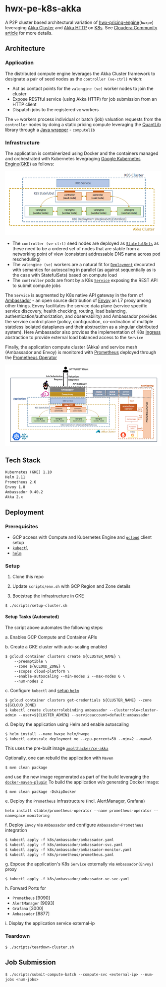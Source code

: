 # hwx-pe-k8s-akka

A P2P cluster based architectural variation of [hwx-pricing-engine](https://github.com/amolthacker/hwx-pricing-engine)(`hwxpe`) leveraging [Akka Cluster](https://doc.akka.io/docs/akka/current/common/cluster.html) and [Akka HTTP](https://doc.akka.io/docs/akka-http/current/introduction.html) on [K8s](https://kubernetes.io/).
See [Cloudera Community article](https://community.cloudera.com/t5/Community-Articles/Flexing-your-Compute-Muscle-with-Kubernetes-Part-2-2/ta-p/249405) for more details.

## Architecture

### Application

The distributed compute engine leverages the Akka Cluster framework to designate a pair of seed nodes as the `controller (ve-ctrl)` which:
 * Act as contact points for the `valengine (ve)` worker nodes to join the cluster
 * Expose RESTful service (using Akka HTTP) for job submission from an HTTP client
 * Dispatch jobs to the registered `ve` workers
 
The `ve` workers process individual or batch (job) valuation requests from the `controller` nodes by doing a static 
pricing compute leveraging the [QuantLib](https://www.quantlib.org/) library through a [Java wrapper](https://github.com/amolthacker/hwx-pricing-engine/tree/master/compute/src/main/java/com/hwx/pe/valengine/spark) - `computelib`


### Infrastructure

The application is containerized using Docker and the containers managed and orchestrated with Kubernetes levegraging [Google Kubernetes Engine(GKE)](https://cloud.google.com/kubernetes-engine/) as follows:

![K8S-AKKA](images/k8s-akka.png)

 * The `controller (ve-ctrl)` seed nodes are deployed as [`StatefulSets`](https://kubernetes.io/docs/concepts/workloads/controllers/statefulset/) as these need to be a ordered set of nodes that are stable from a networking point of view (consistent addressable DNS name across pod rescheduling)
 * The `valengine (ve)` workers are a natural fit for [`Deployment`](https://kubernetes.io/docs/concepts/workloads/controllers/deployment/) decorated with semantics for autoscaling in parallel (as against sequentially as is the case with StatefulSets) based on compute load
 * The `controller` pods are front by a K8s [`Service`](https://kubernetes.io/docs/concepts/services-networking/service/) exposing the REST API to submit compute jobs

The `Service` is augmented by K8s native API gateway in the form of [Ambassador](https://www.getambassador.io/) - an open source distribution of [Envoy](https://www.envoyproxy.io/) an L7 proxy among other things. 
Envoy facilitates the service data plane (service specific service discovery, health checking, routing, load balancing, authentication/authorization, and observability) and Ambassador provides the service control plane (policy, configuration, co-ordination of multiple stateless isolated dataplanes and their abstraction as a singular distributed system). Here Ambassador also provides the implementation of K8s [Ingress](https://kubernetes.io/docs/concepts/services-networking/ingress/) abstraction to provide external load balanced access to the `Service`

Finally, the application compute cluster (Akka) and service mesh (Ambassador and Envoy) is monitored with [Prometheus](https://prometheus.io/) deployed through the [Prometheus Operator](https://github.com/coreos/prometheus-operator)

![ARCH](images/arch.png)

## Tech Stack

```
Kubernetes (GKE) 1.10
Helm 2.11
Prometheus 2.6
Envoy 1.8
Ambassador 0.40.2
Akka 2.x
```


## Deployment

### Prerequisites

 * GCP access with Compute and Kubernetes Engine and [`gcloud`](https://cloud.google.com/sdk/gcloud/) client setup
 * [`kubectl`](https://kubernetes.io/docs/reference/kubectl/overview/)
 * [`helm`](https://helm.sh/)
 
### Setup

 1. Clone this repo
 
 2. Update `scripts/env.sh` with GCP Region and Zone details

 3. Bootstrap the infrastructure in GKE
 ```
 $ ./scripts/setup-cluster.sh
 ```

#### Setup Tasks (Automated)
 The script above automates the following steps:

  a. Enables GCP Compute and Container APIs

  b. Create a GKE cluster with auto-scaling enabled
  ```
  $ gcloud container clusters create ${CLUSTER_NAME} \
      --preemptible \
      --zone ${GCLOUD_ZONE} \
      --scopes cloud-platform \
      --enable-autoscaling --min-nodes 2 --max-nodes 6 \
      --num-nodes 2
  ```

  c. Configure `kubectl` and [setup `helm`]()
  ```
  $ gcloud container clusters get-credentials ${CLUSTER_NAME} --zone ${GCLOUD_ZONE}
  $ kubectl create clusterrolebinding ambassador --clusterrole=cluster-admin --user=${CLUSTER_ADMIN} --serviceaccount=default:ambassador
  ```

  d. Deploy the application using Helm and enable autoscaling
  ```
  $ helm install --name hwxpe helm/hwxpe
  $ kubectl autoscale deployment ve --cpu-percent=50 --min=2 --max=6
  ```
  This uses the pre-built image [`amolthacker/ce-akka`](https://cloud.docker.com/u/amolthacker/repository/docker/amolthacker/ce-akka)

  Optionally, one can rebuild the application with `Maven`
  ```
  $ mvn clean package
  ```
  and use the new image regenerated as part of the build leveraging the [`docker-maven-plugin`](https://github.com/spotify/docker-maven-plugin)
  To build the application w/o generating Docker image:
  ```
  $ mvn clean package -DskipDocker
  ```

  e. Deploy the `Prometheus` infrastructure (incl. AlertManager, Grafana)
  ```
  helm install stable/prometheus-operator --name prometheus-operator --namespace monitoring
  ```

  f. Deploy `Envoy` via `Ambassador` and configure `Ambassador`-`Prometheus` integration
  ```
  $ kubectl apply -f k8s/ambassador/ambassador.yaml
  $ kubectl apply -f k8s/ambassador/ambassador-svc.yaml
  $ kubectl apply -f k8s/ambassador/ambassador-monitor.yaml
  $ kubectl apply -f k8s/prometheus/prometheus.yaml
  ```

  g. Expose the application's K8s `Service` externally via `Ambassador(Envoy)` proxy
  ```
  $ kubectl apply -f k8s/ambassador/ambassador-ve-svc.yaml
  ```

  h. Forward Ports for
   * `Prometheus` [9090]
   * `AlertManager` [9093]
   * `Grafana` [3000]
   * `Ambassador` [8877]

  i. Display the application service external-ip

### Teardown

```
$ ./scripts/teardown-cluster.sh
```
 
## Job Submission

```
$ ./scripts/submit-compute-batch --compute-svc <external-ip> --num-jobs <num-jobs>
```
